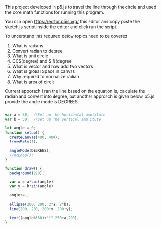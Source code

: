 This project developed in p5.js to travel the line through the circle and used the core math functions for running this program.

You can open https://editor.p5js.org/ this editor and copy paste the sketch.js script inside the editor and click run the script.

To understand this required below topics need to be covered

1. What is radians
2. Convert radian to degree
3. What is unit circle
4. COS(degree) and SIN(degree)
5. What is vector and how add two vectors
6. What is global Space in canvas
7. Why required to normalize radian
8. What is area of circle

Current apporach I ran the line based on the equation is, calculate the radian and convert into degree, but another approach is given below, p5.js provide the angle mode is DEGREES.
```js

var a = 50;  //Set up the horizontal amplitute
var b = 50;  //Set up the vertical amplitute

let angle = 0;
function setup() {
  createCanvas(400, 400);
  frameRate(1);
  
  angleMode(DEGREES);
  //noLoop();
}

function draw() {
  background(220);

  var x = a*cos(angle);
  var y = b*sin(angle);
  
  angle+=1;
  
  ellipse(200, 200, 2*a, 2*b);
  line(200, 200, 200+x, 200+y);
  
  text((angle%360)+"°",250+a,210);
}

```
